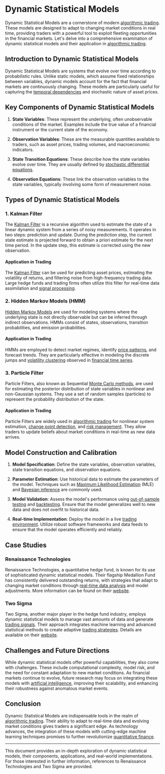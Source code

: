 # Dynamic Statistical Models

Dynamic Statistical Models are a cornerstone of modern [algorithmic trading](../a/algorithmic_trading.md). These models are designed to adapt to changing market conditions in real time, providing traders with a powerful tool to exploit fleeting opportunities in the financial markets. Let's delve into a comprehensive examination of dynamic statistical models and their application in [algorithmic trading](../a/algorithmic_trading.md).

## Introduction to Dynamic Statistical Models

Dynamic Statistical Models are systems that evolve over time according to probabilistic rules. Unlike static models, which assume fixed relationships between variables, dynamic models account for the fact that financial markets are continuously changing. These models are particularly useful for capturing the [temporal dependencies](../t/temporal_dependencies_in_trading.md) and stochastic nature of asset prices.

## Key Components of Dynamic Statistical Models

1. **State Variables**: These represent the underlying, often unobservable conditions of the market. Examples include the true value of a financial instrument or the current state of the economy.

2. **Observation Variables**: These are the measurable quantities available to traders, such as asset prices, trading volumes, and macroeconomic indicators.

3. **State Transition Equations**: These describe how the state variables evolve over time. They are usually defined by [stochastic differential equations](../s/stochastic_differential_equations.md).

4. **Observation Equations**: These link the observation variables to the state variables, typically involving some form of measurement noise.

## Types of Dynamic Statistical Models

### 1. Kalman Filter

The [Kalman Filter](../k/kalman_filter_in_trading.md) is a recursive algorithm used to estimate the state of a linear dynamic system from a series of noisy measurements. It operates in two steps: prediction and update. During the prediction step, the current state estimate is projected forward to obtain a priori estimate for the next time period. In the update step, this estimate is corrected using the new observation.

#### Application in Trading
The [Kalman Filter](../k/kalman_filter_in_trading.md) can be used for predicting asset prices, estimating the volatility of returns, and filtering noise from high-frequency trading data. Large hedge funds and trading firms often utilize this filter for real-time data assimilation and [signal processing](../s/signal_processing_in_trading.md).

### 2. Hidden Markov Models (HMM)

[Hidden Markov Models](../h/hidden_markov_models.md) are used for modeling systems where the underlying state is not directly observable but can be inferred through indirect observations. HMMs consist of states, observations, transition probabilities, and emission probabilities.

#### Application in Trading
HMMs are employed to detect market regimes, identify [price patterns](../p/price_patterns.md), and forecast trends. They are particularly effective in modeling the discrete jumps and [volatility clustering](../v/volatility_clustering.md) observed in [financial time series](../f/financial_time_series.md).

### 3. Particle Filter

Particle Filters, also known as Sequential [Monte Carlo methods](../m/monte_carlo_methods.md), are used for estimating the posterior distribution of state variables in nonlinear and non-Gaussian systems. They use a set of random samples (particles) to represent the probability distribution of the state.

#### Application in Trading
Particle Filters are widely used in [algorithmic trading](../a/algorithmic_trading.md) for nonlinear system estimation, [change point detection](../c/change_point_detection.md), and [risk management](../r/risk_management.md). They allow traders to update beliefs about market conditions in real-time as new data arrives.

## Model Construction and Calibration

1. **Model Specification**: Define the state variables, observation variables, state transition equations, and observation equations.

2. **Parameter Estimation**: Use historical data to estimate the parameters of the model. Techniques such as [Maximum Likelihood Estimation](../m/maximum_likelihood_estimation.md) (MLE) and [Bayesian inference](../b/bayesian_inference.md) are commonly used.

3. **Model Validation**: Assess the model's performance using [out-of-sample testing](../o/out-of-sample_testing.md) and [backtesting](../b/backtesting.md). Ensure that the model generalizes well to new data and does not overfit to historical data.

4. **Real-time Implementation**: Deploy the model in a live [trading environment](../t/trading_environment.md). Utilize robust software frameworks and data feeds to ensure that the model operates efficiently and reliably.

## Case Studies

### Renaissance Technologies
Renaissance Technologies, a quantitative hedge fund, is known for its use of sophisticated dynamic statistical models. Their flagship Medallion Fund has consistently delivered outstanding returns, with strategies that adapt to changing market conditions through [real-time data analysis](../r/real-time_data_analysis.md) and model adjustments. More information can be found on their [website](https://www.rentec.com/).

### Two Sigma
Two Sigma, another major player in the hedge fund industry, employs dynamic statistical models to manage vast amounts of data and generate [trading signals](../t/trading_signals.md). Their approach integrates machine learning and advanced statistical methods to create adaptive [trading strategies](../t/trading_strategies.md). Details are available on their [website](https://www.twosigma.com/).

## Challenges and Future Directions

While dynamic statistical models offer powerful capabilities, they also come with challenges. These include computational complexity, model risk, and the need for constant adaptation to new market conditions. As financial markets continue to evolve, future research may focus on integrating these models with [artificial intelligence](../a/artificial_intelligence_in_trading.md), improving their scalability, and enhancing their robustness against anomalous market events.

## Conclusion

Dynamic Statistical Models are indispensable tools in the realm of [algorithmic trading](../a/algorithmic_trading.md). Their ability to adapt to real-time data and evolving market conditions gives traders a significant edge. As technology advances, the integration of these models with cutting-edge machine learning techniques promises to further revolutionize [quantitative finance](../q/quantitative_finance.md).

---
This document provides an in-depth exploration of dynamic statistical models, their components, applications, and real-world implementations. For those interested in further information, references to Renaissance Technologies and Two Sigma are provided.

